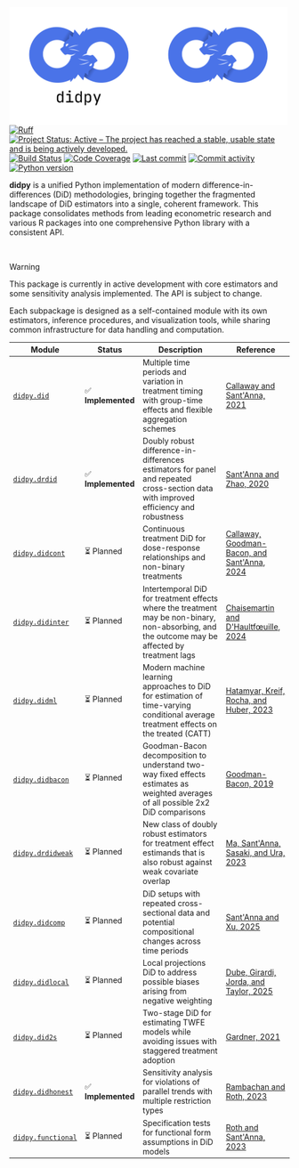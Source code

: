 <img src="docs/source/_static/didpy-light.png#gh-light-mode-only" width="250" align="left" alt="didpy logo"></img>
<img src="docs/source/_static/didpy-dark.png#gh-dark-mode-only" width="250" align="left" alt="didpy logo"></img>

[![Ruff](https://img.shields.io/endpoint?url=https://raw.githubusercontent.com/astral-sh/ruff/main/assets/badge/v2.json)](https://github.com/astral-sh/ruff)
[![Project Status: Active – The project has reached a stable, usable state and is being actively developed.](https://www.repostatus.org/badges/latest/active.svg)](https://www.repostatus.org/#active)
[![Build Status](https://github.com/jordandeklerk/didpy/actions/workflows/test.yml/badge.svg)](https://github.com/jordandeklerk/didpy/actions/workflows/test.yml)
[![Code Coverage](https://codecov.io/gh/jordandeklerk/didpy/branch/main/graph/badge.svg)](https://codecov.io/gh/jordandeklerk/didpy)
[![Last commit](https://img.shields.io/github/last-commit/jordandeklerk/didpy)](https://github.com/jordandeklerk/didpy/graphs/commit-activity)
[![Commit activity](https://img.shields.io/github/commit-activity/m/jordandeklerk/didpy)](https://github.com/jordandeklerk/didpy/graphs/commit-activity)
[![Python version](https://img.shields.io/badge/3.10%20%7C%203.11%20%7C%203.12%20%7C%203.13-blue?logo=python&logoColor=white)](https://www.python.org/)


__didpy__ is a unified Python implementation of modern difference-in-differences (DiD) methodologies, bringing together the fragmented landscape of DiD estimators into a single, coherent framework. This package consolidates methods from leading econometric research and various R packages into one comprehensive Python library with a consistent API.

<br>

> [!WARNING]
> This package is currently in active development with core estimators and some sensitivity analysis implemented. The API is subject to change.

Each subpackage is designed as a self-contained module with its own estimators, inference procedures, and visualization tools, while sharing common infrastructure for data handling and computation.

| Module | Status | Description | Reference |
|--------|---------|-------------|-----------|
| [`didpy.did`](https://github.com/jordandeklerk/didpy/tree/main/didpy/did) | ✅ **Implemented** | Multiple time periods and variation in treatment timing with group-time effects and flexible aggregation schemes | [Callaway and Sant'Anna, 2021](https://arxiv.org/pdf/1803.09015) |
| [`didpy.drdid`](https://github.com/jordandeklerk/didpy/tree/main/didpy/drdid) | ✅ **Implemented** | Doubly robust difference-in-differences estimators for panel and repeated cross-section data with improved efficiency and robustness | [Sant'Anna and Zhao, 2020](https://arxiv.org/pdf/1812.01723) |
| [`didpy.didcont`](https://github.com/jordandeklerk/didpy/tree/main/didpy/didcont) | ⏳ Planned | Continuous treatment DiD for dose-response relationships and non-binary treatments | [Callaway, Goodman-Bacon, and Sant'Anna, 2024](https://arxiv.org/pdf/2107.02637) |
| [`didpy.didinter`](https://github.com/jordandeklerk/didpy/tree/main/didpy/didinter) | ⏳ Planned | Intertemporal DiD for treatment effects where the treatment may be non-binary, non-absorbing, and the outcome may be affected by treatment lags | [Chaisemartin and D'Haultfœuille, 2024](https://arxiv.org/pdf/2007.04267) |
| [`didpy.didml`](https://github.com/jordandeklerk/didpy/tree/main/didpy/didml) | ⏳ Planned | Modern machine learning approaches to DiD for estimation of time-varying conditional average treatment effects on the treated (CATT) | [Hatamyar, Kreif, Rocha, and Huber, 2023](https://arxiv.org/pdf/2310.11962) |
| [`didpy.didbacon`](https://github.com/jordandeklerk/didpy/tree/main/didpy/didbacon) | ⏳ Planned | Goodman-Bacon decomposition to understand two-way fixed effects estimates as weighted averages of all possible 2x2 DiD comparisons | [Goodman-Bacon, 2019](https://cdn.vanderbilt.edu/vu-my/wp-content/uploads/sites/2318/2019/07/29170757/ddtiming_7_29_2019.pdf) |
| [`didpy.drdidweak`](https://github.com/jordandeklerk/didpy/tree/main/didpy/drdidweak) | ⏳ Planned | New class of doubly robust estimators for treatment effect estimands that is also robust against weak covariate overlap | [Ma, Sant'Anna, Sasaki, and Ura, 2023](https://arxiv.org/pdf/2304.08974) |
| [`didpy.didcomp`](https://github.com/jordandeklerk/didpy/tree/main/didpy/didcomp) | ⏳ Planned | DiD setups with repeated cross-sectional data and potential compositional changes across time periods | [Sant'Anna and Xu, 2025](https://arxiv.org/pdf/2304.13925) |
| [`didpy.didlocal`](https://github.com/jordandeklerk/didpy/tree/main/didpy/didlocal) | ⏳ Planned | Local projections DiD to address possible biases arising from negative weighting | [Dube, Girardi, Jorda, and Taylor, 2025](https://www.nber.org/system/files/working_papers/w31184/w31184.pdf) |
| [`didpy.did2s`](https://github.com/jordandeklerk/didpy/tree/main/didpy/did2s) | ⏳ Planned | Two-stage DiD for estimating TWFE models while avoiding issues with staggered treatment adoption | [Gardner, 2021](https://jrgcmu.github.io/2sdd_current.pdf) |
| [`didpy.didhonest`](https://github.com/jordandeklerk/didpy/tree/main/didpy/didhonest) | ✅ **Implemented** | Sensitivity analysis for violations of parallel trends with multiple restriction types | [Rambachan and Roth, 2023](https://academic.oup.com/restud/article-abstract/90/5/2555/7039335?redirectedFrom=fulltext) |
| [`didpy.functional`](https://github.com/jordandeklerk/didpy/tree/main/didpy/functional) | ⏳ Planned | Specification tests for functional form assumptions in DiD models | [Roth and Sant'Anna, 2023](https://arxiv.org/pdf/2010.04814) |
